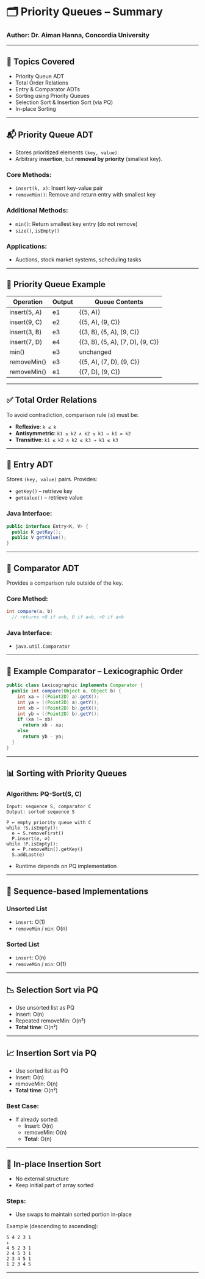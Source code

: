
# 🗂️ Priority Queues – Summary

### Author: Dr. Aiman Hanna, Concordia University

---

## 📌 Topics Covered

- Priority Queue ADT
- Total Order Relations
- Entry & Comparator ADTs
- Sorting using Priority Queues
- Selection Sort & Insertion Sort (via PQ)
- In-place Sorting

---

## 📬 Priority Queue ADT

- Stores prioritized elements `(key, value)`.
- Arbitrary **insertion**, but **removal by priority** (smallest key).

### Core Methods:
- `insert(k, x)`: Insert key-value pair
- `removeMin()`: Remove and return entry with smallest key

### Additional Methods:
- `min()`: Return smallest key entry (do not remove)
- `size()`, `isEmpty()`

### Applications:
- Auctions, stock market systems, scheduling tasks

---

## 🧮 Priority Queue Example

| Operation         | Output | Queue Contents                |
|------------------|--------|-------------------------------|
| insert(5, A)      | e1     | {(5, A)}                      |
| insert(9, C)      | e2     | {(5, A), (9, C)}              |
| insert(3, B)      | e3     | {(3, B), (5, A), (9, C)}      |
| insert(7, D)      | e4     | {(3, B), (5, A), (7, D), (9, C)} |
| min()             | e3     | unchanged                     |
| removeMin()       | e3     | {(5, A), (7, D), (9, C)}      |
| removeMin()       | e1     | {(7, D), (9, C)}              |

---

## ✅ Total Order Relations

To avoid contradiction, comparison rule (≤) must be:

- **Reflexive**: `k ≤ k`
- **Antisymmetric**: `k1 ≤ k2 ∧ k2 ≤ k1 ⇒ k1 = k2`
- **Transitive**: `k1 ≤ k2 ∧ k2 ≤ k3 ⇒ k1 ≤ k3`

---

## 🔗 Entry ADT

Stores `(key, value)` pairs. Provides:

- `getKey()` – retrieve key
- `getValue()` – retrieve value

### Java Interface:
```java
public interface Entry<K, V> {
  public K getKey();
  public V getValue();
}
```

---

## 🧮 Comparator ADT

Provides a comparison rule outside of the key.

### Core Method:
```java
int compare(a, b)
  // returns <0 if a<b, 0 if a=b, >0 if a>b
```

### Java Interface:
- `java.util.Comparator`

---

## 📍 Example Comparator – Lexicographic Order

```java
public class Lexicographic implements Comparator {
  public int compare(Object a, Object b) {
    int xa = ((Point2D) a).getX();
    int ya = ((Point2D) a).getY();
    int xb = ((Point2D) b).getX();
    int yb = ((Point2D) b).getY();
    if (xa != xb)
      return xb - xa;
    else
      return yb - ya;
  }
}
```

---

## 📊 Sorting with Priority Queues

### Algorithm: PQ-Sort(S, C)
```pseudo
Input: sequence S, comparator C
Output: sorted sequence S

P ← empty priority queue with C
while !S.isEmpty():
  e ← S.removeFirst()
  P.insert(e, ∅)
while !P.isEmpty():
  e ← P.removeMin().getKey()
  S.addLast(e)
```

- Runtime depends on PQ implementation

---

## 🔁 Sequence-based Implementations

### Unsorted List
- `insert`: O(1)
- `removeMin` / `min`: O(n)

### Sorted List
- `insert`: O(n)
- `removeMin` / `min`: O(1)

---

## 📉 Selection Sort via PQ

- Use unsorted list as PQ
- Insert: O(n)
- Repeated removeMin: O(n²)
- **Total time**: O(n²)

---

## 📈 Insertion Sort via PQ

- Use sorted list as PQ
- Insert: O(n)
- removeMin: O(n)
- **Total time**: O(n²)

### Best Case:
- If already sorted:
  - Insert: O(n)
  - removeMin: O(n)
  - **Total**: O(n)

---

## 🧩 In-place Insertion Sort

- No external structure
- Keep initial part of array sorted

### Steps:
- Use swaps to maintain sorted portion in-place

Example (descending to ascending):
```
5 4 2 3 1
↓
4 5 2 3 1
2 4 5 3 1
2 3 4 5 1
1 2 3 4 5
```

---
